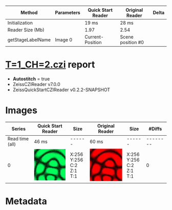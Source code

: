 |  Method            | Parameters       | Quick Start Reader | Original Reader | Delta  |
| -------------------|------------------|--------------------|-----------------|------- |
| Initialization     |                  |19 ms|28 ms|        |
| Reader Size (Mb)     |                  |1.97|2.54|        |
| getStageLabelName| Image 0 | Current-Position| Scene position #0| |
# [T=1_CH=2.czi](https://zenodo.org/record/7015307/files/T%3D1_CH%3D2.czi) report
 - **Autostitch** = true
 - ZeissCZIReader v7.0.0
 - ZeissQuickStartCZIReader v0.2.2-SNAPSHOT

# Images 

| Series            | Quick Start Reader | Size | Original Reader | Size | #Diffs |
|-------------------|--------------------|------|-----------------|------|--------|
| Read time (all)   |46 ms|------|60 ms|------|--------|
|0|![T=1_CH=2.quick_true.flat_true.stitch_true.series_0.jpg](T=1_CH=2/T=1_CH=2.quick_true.flat_true.stitch_true.series_0.jpg)|X:256<br>Y:256<br>C:2<br>Z:1<br>T:1|![T=1_CH=2.quick_false.flat_true.stitch_true.series_0.jpg](T=1_CH=2/T=1_CH=2.quick_false.flat_true.stitch_true.series_0.jpg)|X:256<br>Y:256<br>C:2<br>Z:1<br>T:1|0|

# Metadata

